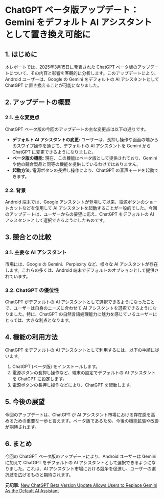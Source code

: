 # ChatGPT ベータ版アップデート：Gemini をデフォルト AI アシスタントとして置き換え可能に

## 1. はじめに

本レポートでは、2025年3月15日に発表された ChatGPT ベータ版のアップデートについて、その内容と影響を客観的に分析します。このアップデートにより、Android ユーザーは、Google の Gemini をデフォルトの AI アシスタントとして ChatGPT に置き換えることが可能になりました。

## 2. アップデートの概要

### 2.1. 主な変更点

ChatGPT ベータ版の今回のアップデートの主な変更点は以下の通りです。

* **デフォルト AI アシスタントの変更:** ユーザーは、長押し操作や画面の端からのスワイプ操作を通じて、デフォルトの AI アシスタントを Gemini から ChatGPT に変更できるようになりました。
* **ベータ版の機能:** 現在、この機能はベータ版として提供されており、Gemini や他の競合製品と同等の機能を提供しているわけではありません。
* **起動方法:** 電源ボタンの長押し操作により、ChatGPT の音声モードを起動できます。

### 2.2. 背景

Android 端末では、Google アシスタントが登場して以来、電源ボタンのショートカットなどを使用して AI アシスタントを起動することが一般的でした。今回のアップデートは、ユーザーからの要望に応え、ChatGPT をデフォルトの AI アシスタントとして選択できるようにしたものです。

## 3. 競合との比較

### 3.1. 主要な AI アシスタント

市場には、Google の Gemini、Perplexity など、様々な AI アシスタントが存在します。これらの多くは、Android 端末でデフォルトのオプションとして提供されています。

### 3.2. ChatGPT の優位性

ChatGPT がデフォルトの AI アシスタントとして選択できるようになったことで、ユーザーは自身のニーズに合わせて AI アシスタントを選択できるようになりました。特に、ChatGPT の自然言語処理能力に魅力を感じているユーザーにとっては、大きな利点となります。

## 4. 機能の利用方法

ChatGPT をデフォルトの AI アシスタントとして利用するには、以下の手順に従います。

1. ChatGPT (ベータ版) をインストールします。
2. 電源ボタンの長押し操作など、端末の設定でデフォルトの AI アシスタントを ChatGPT に設定します。
3. 電源ボタンの長押し操作などにより、ChatGPT を起動します。

## 5. 今後の展望

今回のアップデートは、ChatGPT が AI アシスタント市場における存在感を高めるための重要な一歩と言えます。ベータ版であるため、今後の機能拡張や改善が期待されます。

## 6. まとめ

今回の ChatGPT ベータ版のアップデートにより、Android ユーザーは Gemini に加えて ChatGPT をデフォルトの AI アシスタントとして選択できるようになりました。これは、AI アシスタント市場における競争を促進し、ユーザーの選択肢を広げるものと期待されます。



**元記事:** [New ChatGPT Beta Version Update Allows Users to Replace Gemini As the Default AI Assistant](https://www.digitalinformationworld.com/2025/03/new-chatgpt-beta-version-update-allows.html)